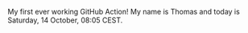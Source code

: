 My first ever working GitHub Action!
My name is Thomas and today is Saturday, 14 October, 08:05 CEST. 
